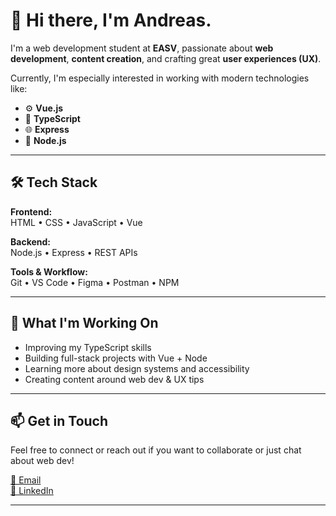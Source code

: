 # 👋 Hi there, I'm Andreas.

I'm a web development student at **EASV**, passionate about **web development**, **content creation**, and crafting great **user experiences (UX)**.

Currently, I'm especially interested in working with modern technologies like:
- ⚙️ **Vue.js**
- 🧠 **TypeScript**
- 🌐 **Express**
- 🔧 **Node.js**

---

## 🛠 Tech Stack

**Frontend:**  
HTML • CSS • JavaScript • Vue

**Backend:**  
Node.js • Express • REST APIs

**Tools & Workflow:**  
Git • VS Code • Figma • Postman • NPM

---

## 🚀 What I'm Working On

- Improving my TypeScript skills  
- Building full-stack projects with Vue + Node  
- Learning more about design systems and accessibility  
- Creating content around web dev & UX tips

---

## 📫 Get in Touch

Feel free to connect or reach out if you want to collaborate or just chat about web dev!


[📧 Email](andkoehlert@outlook.com)  
[💼 LinkedIn](https://www.linkedin.com/in/akoehlert/)  

---


